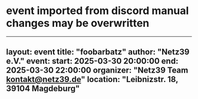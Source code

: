 # event imported from discord manual changes may be overwritten
---
 
layout: event
title: "foobarbatz"
author: "Netz39 e.V." 
event:
  start: 2025-03-30 20:00:00 
  end:   2025-03-30 22:00:00 
  organizer: "Netz39 Team <kontakt@netz39.de>" 
  location: "Leibnizstr. 18, 39104 Magdeburg"
---